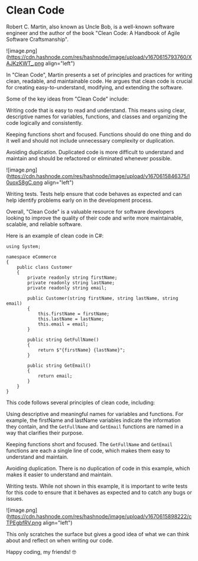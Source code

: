 # Clean Code

Robert C. Martin, also known as Uncle Bob, is a well-known software engineer and the author of the book "Clean Code: A Handbook of Agile Software Craftsmanship".

![image.png](https://cdn.hashnode.com/res/hashnode/image/upload/v1670615793760/XAJKzKWT_.png align="left")

In "Clean Code", Martin presents a set of principles and practices for writing clean, readable, and maintainable code. He argues that clean code is crucial for creating easy-to-understand, modifying, and extending the software.

Some of the key ideas from "Clean Code" include:

Writing code that is easy to read and understand. This means using clear, descriptive names for variables, functions, and classes and organizing the code logically and consistently.

Keeping functions short and focused. Functions should do one thing and do it well and should not include unnecessary complexity or duplication.

Avoiding duplication. Duplicated code is more difficult to understand and maintain and should be refactored or eliminated whenever possible.

![image.png](https://cdn.hashnode.com/res/hashnode/image/upload/v1670615846375/l0uoxS8gC.png align="left")

Writing tests. Tests help ensure that code behaves as expected and can help identify problems early on in the development process.

Overall, "Clean Code" is a valuable resource for software developers looking to improve the quality of their code and write more maintainable, scalable, and reliable software.

Here is an example of clean code in C#:

```plaintext
using System;

namespace eCommerce 
{
    public class Customer
    {
        private readonly string firstName;
        private readonly string lastName;
        private readonly string email;

        public Customer(string firstName, string lastName, string email)
        {
            this.firstName = firstName;
            this.lastName = lastName;
            this.email = email;
        }

        public string GetFullName()
        {
            return $"{firstName} {lastName}";
        }

        public string GetEmail()
        {
            return email;
        }
    }
}
```

This code follows several principles of clean code, including:

Using descriptive and meaningful names for variables and functions. For example, the firstName and lastName variables indicate the information they contain, and the `GetFullName` and `GetEmail` functions are named in a way that clarifies their purpose.

Keeping functions short and focused. The `GetFullName` and `GetEmail` functions are each a single line of code, which makes them easy to understand and maintain.

Avoiding duplication. There is no duplication of code in this example, which makes it easier to understand and maintain.

Writing tests. While not shown in this example, it is important to write tests for this code to ensure that it behaves as expected and to catch any bugs or issues.

![image.png](https://cdn.hashnode.com/res/hashnode/image/upload/v1670615898222/cTPEgbfRV.png align="left")

This only scratches the surface but gives a good idea of what we can think about and reflect on when writing our code.

Happy coding, my friends! 🤓